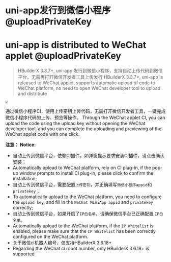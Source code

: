 # uni-app发行到微信小程序@uploadPrivateKey
# uni-app is distributed to WeChat applet @uploadPrivateKey

> HBuilderX 3.3.7+, uni-app 发行到微信小程序，支持自动上传代码到微信平台，无需再打开微信开发者工具上传发行
> HBuilderX 3.3.7+, uni-app is released to WeChat applet, supports automatic upload of code to WeChat platform, no need to open WeChat developer tool to upload and distribute

<img src="https://qiniu-web-assets.dcloud.net.cn/unidoc/zh/%E5%BE%AE%E4%BF%A1%E5%B0%8F%E7%A8%8B%E5%BA%8F%E5%8F%91%E8%A1%8C.jpg" style="zoom: 50%;" />

通过微信小程序CI，使用上传密钥上传代码，无需打开微信开发者工具，一键完成微信小程序代码的上传、预览等操作。
Through the WeChat applet CI, you can upload the code using the upload key without opening the WeChat developer tool, and you can complete the uploading and previewing of the WeChat applet code with one click.

**注意：**
**Notice:**

- 自动上传到微信平台，依赖CI插件，如弹窗提示要求安装CI插件，请点击确认安装；
- Automatically upload to WeChat platform, rely on CI plug-in, if the pop-up window prompts to install CI plug-in, please click to confirm the installation;
- 自动上传到微信平台，需要配置`上传密钥`，并正确填写`微信小程序appid`和`privatekey`；
- To automatically upload to the WeChat platform, you need to configure the `upload key`, and fill in the `WeChat MiniApp appid` and `privatekey` correctly;
- 自动上传到微信平台，如果开启了`IP白名单`，请确保微信平台已正确配置 `IP白名单`。
- Automatically upload to the WeChat platform, if the `IP Whitelist` is enabled, please make sure that the `IP Whitelist` has been correctly configured on the WeChat platform.
- 关于微信ci机器人编号，仅支持HBuilderX 3.6.18+
- Regarding the WeChat ci robot number, only HBuilderX 3.6.18+ is supported